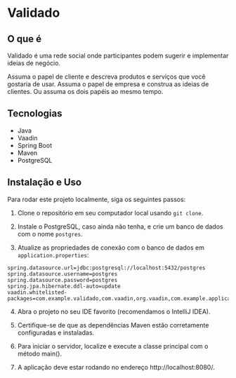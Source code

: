 # Validado

## O que é

Validado é uma rede social onde participantes podem sugerir e implementar ideias de negócio. 

Assuma o papel de cliente e descreva produtos e serviços que você gostaria de usar. Assuma o papel de empresa e construa as ideias de clientes. Ou assuma os dois papéis ao mesmo tempo.

## Tecnologias
- Java
- Vaadin
- Spring Boot
- Maven
- PostgreSQL
  
## Instalação e Uso

Para rodar este projeto localmente, siga os seguintes passos:

1. Clone o repositório em seu computador local usando `git clone`.

2. Instale o PostgreSQL, caso ainda não tenha, e crie um banco de dados com o nome `postgres`.

3. Atualize as propriedades de conexão com o banco de dados em `application.properties`:

~~~properties
spring.datasource.url=jdbc:postgresql://localhost:5432/postgres
spring.datasource.username=postgres
spring.datasource.password=postgres
spring.jpa.hibernate.ddl-auto=update
vaadin.whitelisted-packages=com.example.validado,com.vaadin,org.vaadin,com.example.application
~~~
4. Abra o projeto no seu IDE favorito (recomendamos o IntelliJ IDEA).

5. Certifique-se de que as dependências Maven estão corretamente configuradas e instaladas.

6. Para iniciar o servidor, localize e execute a classe principal com o método main().

7. A aplicação deve estar rodando no endereço http://localhost:8080/.
